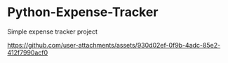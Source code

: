 # Python-Expense-Tracker
Simple expense tracker project

https://github.com/user-attachments/assets/930d02ef-0f9b-4adc-85e2-412f7990acf0
